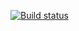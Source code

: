 [![Build status](https://ci.appveyor.com/api/projects/status/i4pjnwv529hhp940?svg=true)](https://ci.appveyor.com/project/Alex-Kuzin/rest)